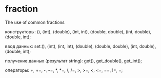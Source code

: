 # fraction
The use of common fractions

конструкторы: (), (int), (double), (int, int), (double, double), (int, double), (double, int);

ввод данных: set:(), (int), (int, int), (double), (double, double), (int, double), (double, int);

получение данных (результат string): get(), get_double(), get_int();

операторы: +, +=, -, -=, *, *=, /, /=, >, >=, <, <=, ==, !=, =;
